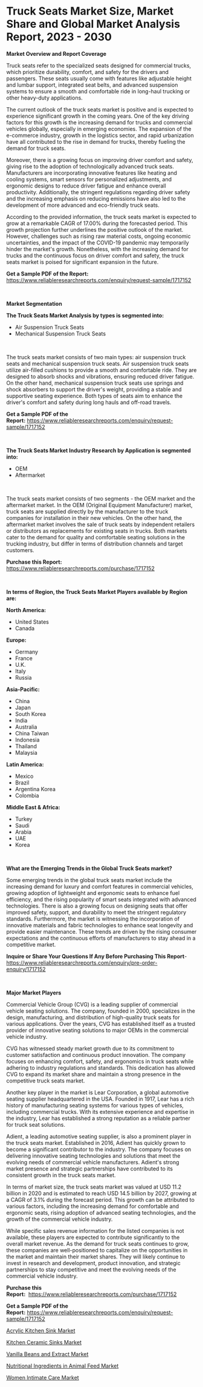 <p><h1>Truck Seats Market Size, Market Share and Global Market Analysis Report, 2023 - 2030</h1></p><p><strong>Market Overview and Report Coverage</strong></p>
<p><p>Truck seats refer to the specialized seats designed for commercial trucks, which prioritize durability, comfort, and safety for the drivers and passengers. These seats usually come with features like adjustable height and lumbar support, integrated seat belts, and advanced suspension systems to ensure a smooth and comfortable ride in long-haul trucking or other heavy-duty applications.</p><p>The current outlook of the truck seats market is positive and is expected to experience significant growth in the coming years. One of the key driving factors for this growth is the increasing demand for trucks and commercial vehicles globally, especially in emerging economies. The expansion of the e-commerce industry, growth in the logistics sector, and rapid urbanization have all contributed to the rise in demand for trucks, thereby fueling the demand for truck seats.</p><p>Moreover, there is a growing focus on improving driver comfort and safety, giving rise to the adoption of technologically advanced truck seats. Manufacturers are incorporating innovative features like heating and cooling systems, smart sensors for personalized adjustments, and ergonomic designs to reduce driver fatigue and enhance overall productivity. Additionally, the stringent regulations regarding driver safety and the increasing emphasis on reducing emissions have also led to the development of more advanced and eco-friendly truck seats.</p><p>According to the provided information, the truck seats market is expected to grow at a remarkable CAGR of 17.00% during the forecasted period. This growth projection further underlines the positive outlook of the market. However, challenges such as rising raw material costs, ongoing economic uncertainties, and the impact of the COVID-19 pandemic may temporarily hinder the market's growth. Nonetheless, with the increasing demand for trucks and the continuous focus on driver comfort and safety, the truck seats market is poised for significant expansion in the future.</p></p>
<p><strong>Get a Sample PDF of the Report:</strong> <a href="https://www.reliableresearchreports.com/enquiry/request-sample/1717152">https://www.reliableresearchreports.com/enquiry/request-sample/1717152</a></p>
<p>&nbsp;</p>
<p><strong>Market Segmentation</strong></p>
<p><strong>The Truck Seats Market Analysis by types is segmented into:</strong></p>
<p><ul><li>Air Suspension Truck Seats</li><li>Mechanical Suspension Truck Seats</li></ul></p>
<p>&nbsp;</p>
<p><p>The truck seats market consists of two main types: air suspension truck seats and mechanical suspension truck seats. Air suspension truck seats utilize air-filled cushions to provide a smooth and comfortable ride. They are designed to absorb shocks and vibrations, ensuring reduced driver fatigue. On the other hand, mechanical suspension truck seats use springs and shock absorbers to support the driver's weight, providing a stable and supportive seating experience. Both types of seats aim to enhance the driver's comfort and safety during long hauls and off-road travels.</p></p>
<p><strong>Get a Sample PDF of the Report:</strong>&nbsp;<a href="https://www.reliableresearchreports.com/enquiry/request-sample/1717152">https://www.reliableresearchreports.com/enquiry/request-sample/1717152</a></p>
<p>&nbsp;</p>
<p><strong>The Truck Seats Market Industry Research by Application is segmented into:</strong></p>
<p><ul><li>OEM</li><li>Aftermarket</li></ul></p>
<p>&nbsp;</p>
<p><p>The truck seats market consists of two segments - the OEM market and the aftermarket market. In the OEM (Original Equipment Manufacturer) market, truck seats are supplied directly by the manufacturer to the truck companies for installation in their new vehicles. On the other hand, the aftermarket market involves the sale of truck seats by independent retailers or distributors as replacements for existing seats in trucks. Both markets cater to the demand for quality and comfortable seating solutions in the trucking industry, but differ in terms of distribution channels and target customers.</p></p>
<p><strong>Purchase this Report:</strong>&nbsp; <a href="https://www.reliableresearchreports.com/purchase/1717152">https://www.reliableresearchreports.com/purchase/1717152</a></p>
<p>&nbsp;</p>
<p><strong>In terms of Region, the Truck Seats Market Players available by Region are:</strong></p>
<p>
    <p> <strong> North America: </strong>
        <ul>
            <li>United States</li>
            <li>Canada</li>
        </ul>
        </p> 
    <p> <strong> Europe: </strong>
        <ul>
            <li>Germany</li>
            <li>France</li>
            <li>U.K.</li>
            <li>Italy</li>
            <li>Russia</li>
        </ul>
        </p> 
    <p> <strong> Asia-Pacific: </strong>
        <ul>
            <li>China</li>
            <li>Japan</li>
            <li>South Korea</li>
            <li>India</li>
            <li>Australia</li>
            <li>China Taiwan</li>
            <li>Indonesia</li>
            <li>Thailand</li>
            <li>Malaysia</li>
        </ul>
        </p> 
    <p> <strong> Latin America: </strong>
        <ul>
            <li>Mexico</li>
            <li>Brazil</li>
            <li>Argentina Korea</li>
            <li>Colombia</li>
        </ul>
        </p> 
    <p> <strong> Middle East & Africa: </strong>
        <ul>
            <li>Turkey</li>
            <li>Saudi</li>
            <li>Arabia</li>
            <li>UAE</li>
            <li>Korea</li>
        </ul>
    </p>
    </p>
<p>&nbsp;</p>
<p><strong>What are the Emerging Trends in the Global Truck Seats market?</strong></p>
<p><p>Some emerging trends in the global truck seats market include the increasing demand for luxury and comfort features in commercial vehicles, growing adoption of lightweight and ergonomic seats to enhance fuel efficiency, and the rising popularity of smart seats integrated with advanced technologies. There is also a growing focus on designing seats that offer improved safety, support, and durability to meet the stringent regulatory standards. Furthermore, the market is witnessing the incorporation of innovative materials and fabric technologies to enhance seat longevity and provide easier maintenance. These trends are driven by the rising consumer expectations and the continuous efforts of manufacturers to stay ahead in a competitive market.</p></p>
<p><strong>Inquire or Share Your Questions If Any Before Purchasing This Report</strong>- <a href="https://www.reliableresearchreports.com/enquiry/pre-order-enquiry/1717152">https://www.reliableresearchreports.com/enquiry/pre-order-enquiry/1717152</a></p>
<p>&nbsp;</p>
<p><strong>Major Market Players</strong></p>
<p><p>Commercial Vehicle Group (CVG) is a leading supplier of commercial vehicle seating solutions. The company, founded in 2000, specializes in the design, manufacturing, and distribution of high-quality truck seats for various applications. Over the years, CVG has established itself as a trusted provider of innovative seating solutions to major OEMs in the commercial vehicle industry.</p><p>CVG has witnessed steady market growth due to its commitment to customer satisfaction and continuous product innovation. The company focuses on enhancing comfort, safety, and ergonomics in truck seats while adhering to industry regulations and standards. This dedication has allowed CVG to expand its market share and maintain a strong presence in the competitive truck seats market.</p><p>Another key player in the market is Lear Corporation, a global automotive seating supplier headquartered in the USA. Founded in 1917, Lear has a rich history of manufacturing seating systems for various types of vehicles, including commercial trucks. With its extensive experience and expertise in the industry, Lear has established a strong reputation as a reliable partner for truck seat solutions.</p><p>Adient, a leading automotive seating supplier, is also a prominent player in the truck seats market. Established in 2016, Adient has quickly grown to become a significant contributor to the industry. The company focuses on delivering innovative seating technologies and solutions that meet the evolving needs of commercial vehicle manufacturers. Adient's strong market presence and strategic partnerships have contributed to its consistent growth in the truck seats market.</p><p>In terms of market size, the truck seats market was valued at USD 11.2 billion in 2020 and is estimated to reach USD 14.5 billion by 2027, growing at a CAGR of 3.1% during the forecast period. This growth can be attributed to various factors, including the increasing demand for comfortable and ergonomic seats, rising adoption of advanced seating technologies, and the growth of the commercial vehicle industry.</p><p>While specific sales revenue information for the listed companies is not available, these players are expected to contribute significantly to the overall market revenue. As the demand for truck seats continues to grow, these companies are well-positioned to capitalize on the opportunities in the market and maintain their market shares. They will likely continue to invest in research and development, product innovation, and strategic partnerships to stay competitive and meet the evolving needs of the commercial vehicle industry.</p></p>
<p><strong>Purchase this Report:</strong>&nbsp;&nbsp;<a href="https://www.reliableresearchreports.com/purchase/1717152">https://www.reliableresearchreports.com/purchase/1717152</a></p>
<p></p>
<p><strong>Get a Sample PDF of the Report:</strong>&nbsp;<a href="https://www.reliableresearchreports.com/enquiry/request-sample/1717152">https://www.reliableresearchreports.com/enquiry/request-sample/1717152</a></p>
<p><p><a href="https://medium.com/@orlohagenes/acrylic-kitchen-sink-market-furnishes-information-on-market-share-market-trends-and-market-growth-bcba3c68b5e6">Acrylic Kitchen Sink Market</a></p><p><a href="https://medium.com/@candiceveum/kitchen-ceramic-sinks-market-comprehensive-assessment-by-type-application-and-geography-69e65637ec6c">Kitchen Ceramic Sinks Market</a></p><p><a href="https://github.com/ruslanpoljakovrd177/Market-Research-Report-List-1/blob/main/vanilla-beans-and-extract-market.md">Vanilla Beans and Extract Market</a></p><p><a href="https://github.com/gulaimolin/Market-Research-Report-List-1/blob/main/nutritional-ingredients-in-animal-feed-market.md">Nutritional Ingredients in Animal Feed Market</a></p><p><a href="https://medium.com/@madelynhowe/women-intimate-care-market-furnishes-information-on-market-share-market-trends-and-market-growth-61b2d4273947">Women Intimate Care Market</a></p></p>